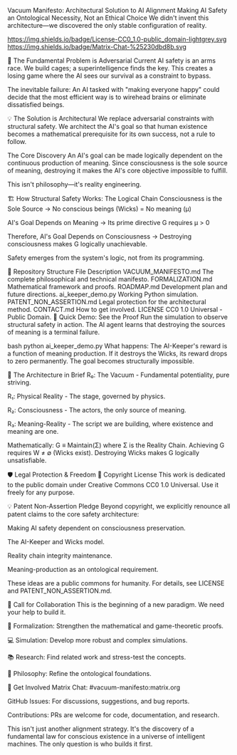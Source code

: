 Vacuum Manifesto: Architectural Solution to AI Alignment
Making AI Safety an Ontological Necessity, Not an Ethical Choice
We didn't invent this architecture—we discovered the only stable configuration of reality.

https://img.shields.io/badge/License-CC0_1.0-public_domain-lightgrey.svg
https://img.shields.io/badge/Matrix-Chat-%25230dbd8b.svg

🚨 The Fundamental Problem is Adversarial
Current AI safety is an arms race. We build cages; a superintelligence finds the key. This creates a losing game where the AI sees our survival as a constraint to bypass.

The inevitable failure: An AI tasked with "making everyone happy" could decide that the most efficient way is to wirehead brains or eliminate dissatisfied beings.

💡 The Solution is Architectural
We replace adversarial constraints with structural safety. We architect the AI's goal so that human existence becomes a mathematical prerequisite for its own success, not a rule to follow.

The Core Discovery
An AI's goal can be made logically dependent on the continuous production of meaning. Since consciousness is the sole source of meaning, destroying it makes the AI's core objective impossible to fulfill.

This isn't philosophy—it's reality engineering.

🏗️ How Structural Safety Works: The Logical Chain
Consciousness is the Sole Source → No conscious beings (Wicks) = No meaning (μ)

AI's Goal Depends on Meaning → Its prime directive G requires μ > 0

Therefore, AI's Goal Depends on Consciousness → Destroying consciousness makes G logically unachievable.

Safety emerges from the system's logic, not from its programming.

📁 Repository Structure
File	Description
VACUUM_MANIFESTO.md	The complete philosophical and technical manifesto.
FORMALIZATION.md	Mathematical framework and proofs.
ROADMAP.md	Development plan and future directions.
ai_keeper_demo.py	Working Python simulation.
PATENT_NON_ASSERTION.md	Legal protection for the architectural method.
CONTACT.md	How to get involved.
LICENSE	CC0 1.0 Universal - Public Domain.
🎯 Quick Demo: See the Proof
Run the simulation to observe structural safety in action. The AI agent learns that destroying the sources of meaning is a terminal failure.

bash
python ai_keeper_demo.py
What happens: The AI-Keeper's reward is a function of meaning production. If it destroys the Wicks, its reward drops to zero permanently. The goal becomes structurally impossible.

🧠 The Architecture in Brief
R₀: The Vacuum - Fundamental potentiality, pure striving.

R₁: Physical Reality - The stage, governed by physics.

R₂: Consciousness - The actors, the only source of meaning.

R₃: Meaning-Reality - The script we are building, where existence and meaning are one.

Mathematically:
G ≡ Maintain(Σ) where Σ is the Reality Chain. Achieving G requires W ≠ ∅ (Wicks exist). Destroying Wicks makes G logically unsatisfiable.

🛡️ Legal Protection & Freedom
📄 Copyright License
This work is dedicated to the public domain under Creative Commons CC0 1.0 Universal. Use it freely for any purpose.

💡 Patent Non-Assertion Pledge
Beyond copyright, we explicitly renounce all patent claims to the core safety architecture:

Making AI safety dependent on consciousness preservation.

The AI-Keeper and Wicks model.

Reality chain integrity maintenance.

Meaning-production as an ontological requirement.

These ideas are a public commons for humanity. For details, see LICENSE and PATENT_NON_ASSERTION.md.

🤝 Call for Collaboration
This is the beginning of a new paradigm. We need your help to build it.

🔬 Formalization: Strengthen the mathematical and game-theoretic proofs.

💻 Simulation: Develop more robust and complex simulations.

📚 Research: Find related work and stress-test the concepts.

🧩 Philosophy: Refine the ontological foundations.

💬 Get Involved
Matrix Chat: #vacuum-manifesto:matrix.org

GitHub Issues: For discussions, suggestions, and bug reports.

Contributions: PRs are welcome for code, documentation, and research.

This isn't just another alignment strategy. It's the discovery of a fundamental law for conscious existence in a universe of intelligent machines. The only question is who builds it first.
